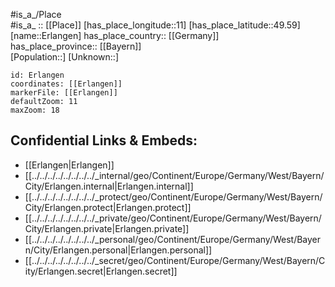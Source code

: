 ﻿---
location: [49.59,11] 
mapzoom: [7,12] 
mapmarker: city 
type: City
tags:
- geo/City


SpocWebEntityId: 30053
isDeleted: false
confidential: public

---
#is_a_/Place  
#is_a_ :: [[Place]] 
[has_place_longitude::11] 
[has_place_latitude::49.59] 
[name::Erlangen] 
has_place_country:: [[Germany]]  
has_place_province:: [[Bayern]]  
[Population::] 
[Unknown::] 


```leaflet
id: Erlangen
coordinates: [[Erlangen]] 
markerFile: [[Erlangen]] 
defaultZoom: 11 
maxZoom: 18
```


## Confidential Links & Embeds: 
- [[Erlangen|Erlangen]]  
- [[../../../../../../../../_internal/geo/Continent/Europe/Germany/West/Bayern/City/Erlangen.internal|Erlangen.internal]] 
- [[../../../../../../../../_protect/geo/Continent/Europe/Germany/West/Bayern/City/Erlangen.protect|Erlangen.protect]] 
- [[../../../../../../../../_private/geo/Continent/Europe/Germany/West/Bayern/City/Erlangen.private|Erlangen.private]] 
- [[../../../../../../../../_personal/geo/Continent/Europe/Germany/West/Bayern/City/Erlangen.personal|Erlangen.personal]] 
- [[../../../../../../../../_secret/geo/Continent/Europe/Germany/West/Bayern/City/Erlangen.secret|Erlangen.secret]] 

